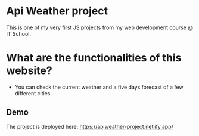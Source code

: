 # Api Weather project

This is one of my very first JS projects from my web development course @ IT School.

# What are the functionalities of this website?

- You can check the current weather and a five days forecast of a few different cities.

## Demo

The project is deployed here: https://apiweather-project.netlify.app/
